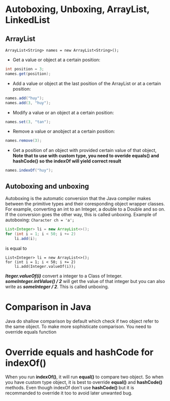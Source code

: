 # Autoboxing, Unboxing, ArrayList, LinkedList
## ArrayList
`ArrayList<String> names = new ArrayList<String>(); `
* Get a value or object at a certain position: 
```java
int position = 3;
names.get(position); 
```
* Add a value or object at the last position of the ArrayList or at a certain position:
```java
names.add("huy");
names.add(3, "huy");
```
* Modify a value or an object at a certain position:
```java
names.set(3, "tan");
```
* Remove a value or anobject at a certain position:
```java
names.remove(3);
```
* Get a position of an object with provided certain value of that object, **Note that to use with custom type, you need to overide equals() and hashCode() so the indexOf will yield correct result**
```java
names.indexOf("huy");
```
## Autoboxing and unboxing
Autoboxing is the automatic conversion that the Java compiler makes between the primitive types and their coresponding object wrapper classes. For example, converting an int to an Integer, a double to a Double and so on. If the conversion goes the other way, this is called unboxing.
Example of autoboxing: `Character ch = 'a';`
```java
List<Integer> li = new ArrayList<>();
for (int i = 1; i < 50; i += 2)
    li.add(i);
```
is equal to
```
List<Integer> li = new ArrayList<>();
for (int i = 1; i < 50; i += 2)
    li.add(Integer.valueOf(i));
```
***Iteger.valueOf(i)*** convert a integer to a Class of Integer.
***someInteger.intValue() / 2*** will get the value of that integer but you can also write as ***someInteger / 2***. This is called unboxing.

# Comparison in Java
Java do shallow comparison by default which check if two object refer to the same object. To make more sophisticate comparison. You need to override equals function

# Override equals and hashCode for indexOf()
When you run **indexOf()**, it will run **equal()** to compare two object. So when you have custom type object, it is best to override **equal()** and **hashCode()** methods. Even though indexOf don't use **hashCode()** but it is recommanded to override it too to avoid later unwanted bug.
